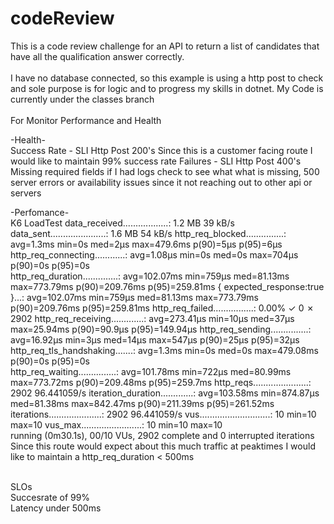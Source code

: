 # codeReview
This is a code review challenge for an API to return a list of candidates that have all the qualification answer  correctly.<br>
<br>
I have no database connected, so this example is using a http post to check and sole purpose is for logic and to progress my skills in dotnet.
My Code is currently under the classes branch
<br>
<br>For Monitor Performance and Health <br>

-Health-<br>
Success Rate - SLI Http Post 200's Since this is a customer facing route I would like to maintain 99% success rate
Failures - SLI Http Post 400's Missing required fields if I had logs check to see what what is missing, 500 server errors or availability issues since it not reaching out to other api or servers
<br>

-Perfomance- <br>
K6 LoadTest
 data_received..................: 1.2 MB 39 kB/s
     data_sent......................: 1.6 MB 54 kB/s
     http_req_blocked...............: avg=1.3ms    min=0s       med=2µs     max=479.6ms  p(90)=5µs      p(95)=6µs     
     http_req_connecting............: avg=1.08µs   min=0s       med=0s      max=704µs    p(90)=0s       p(95)=0s      
     http_req_duration..............: avg=102.07ms min=759µs    med=81.13ms max=773.79ms p(90)=209.76ms p(95)=259.81ms
       { expected_response:true }...: avg=102.07ms min=759µs    med=81.13ms max=773.79ms p(90)=209.76ms p(95)=259.81ms
     http_req_failed................: 0.00%  ✓ 0         ✗ 2902
     http_req_receiving.............: avg=273.41µs min=10µs     med=37µs    max=25.94ms  p(90)=90.9µs   p(95)=149.94µs
     http_req_sending...............: avg=16.92µs  min=3µs      med=14µs    max=547µs    p(90)=25µs     p(95)=32µs    
     http_req_tls_handshaking.......: avg=1.3ms    min=0s       med=0s      max=479.08ms p(90)=0s       p(95)=0s      
     http_req_waiting...............: avg=101.78ms min=722µs    med=80.99ms max=773.72ms p(90)=209.48ms p(95)=259.7ms 
     http_reqs......................: 2902   96.441059/s
     iteration_duration.............: avg=103.58ms min=874.87µs med=81.38ms max=842.47ms p(90)=211.39ms p(95)=261.52ms
     iterations.....................: 2902   96.441059/s
     vus............................: 10     min=10      max=10
     vus_max........................: 10     min=10      max=10
<br>
running (0m30.1s), 00/10 VUs, 2902 complete and 0 interrupted iterations
<br>
Since this route would expect about this much traffic at peaktimes I would like to maintain a http_req_duration < 500ms  
<br>

SLOs<br>
Succesrate of 99%<br>
Latency under 500ms

